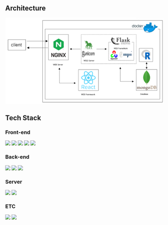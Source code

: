 ## **Architecture**

![Architecture](client/public/architecture.png)

## **Tech Stack**

### **Front-end**

<img src="https://img.shields.io/badge/react.js-61DAFB?style=for-the-badge&logo=react&logoColor=black">
<img src="https://img.shields.io/badge/html-E34F26?style=for-the-badge&logo=html5&logoColor=white"> 
<img src="https://img.shields.io/badge/css-1572B6?style=for-the-badge&logo=css3&logoColor=white">
<img src="https://img.shields.io/badge/StyledComponents-DB7093?style=for-the-badge&logo=styled-components&logoColor=white">
<img src="https://img.shields.io/badge/Antdesign-0170FE?style=for-the-badge&logo=AntDesign&logoColor=white">

### **Back-end**

<img src="https://img.shields.io/badge/OpenCV-5C3EE8?style=for-the-badge&logo=OpenCV&logoColor=white">
<img src="https://img.shields.io/badge/Flask-000000?style=for-the-badge&logo=Flask&logoColor=white">
<img src="https://img.shields.io/badge/Mongo DB-47A248?style=for-the-badge&logo=MongoDB&logoColor=white">

### **Server**

<img src="https://img.shields.io/badge/Nginx-009639?style=for-the-badge&logo=Nginx&logoColor=black">
<img src="https://img.shields.io/badge/Docker-2496ED?style=for-the-badge&logo=Docker&logoColor=black">

### **ETC**

<img src="https://img.shields.io/badge/github-181717?style=for-the-badge&logo=github&logoColor=white">
<img src="https://img.shields.io/badge/Slack-4A154B?style=for-the-badge&logo=slack&logoColor=white">
